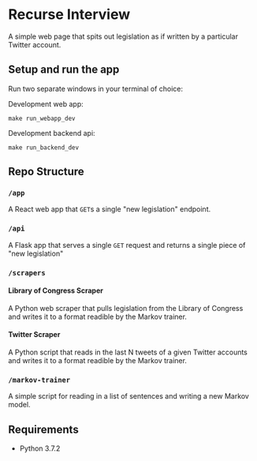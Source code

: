 # Recurse Interview

A simple web page that spits out legislation as if written by a particular Twitter account.

## Setup and run the app

Run two separate windows in your terminal of choice:

Development web app:
```
make run_webapp_dev
```

Development backend api:

```
make run_backend_dev
```

## Repo Structure

### `/app`
A React web app that `GET`s a single "new legislation" endpoint.

### `/api`
A Flask app that serves a single `GET` request and returns a single piece of "new legislation"

### `/scrapers`

#### Library of Congress Scraper
A Python web scraper that pulls legislation from the Library of Congress and writes it to a format readible by the Markov trainer.

#### Twitter Scraper
A Python script that reads in the last N tweets of a given Twitter accounts and writes it to a format readible by the Markov trainer.


### `/markov-trainer`
A simple script for reading in a list of sentences and writing a new Markov model.


## Requirements

- Python 3.7.2